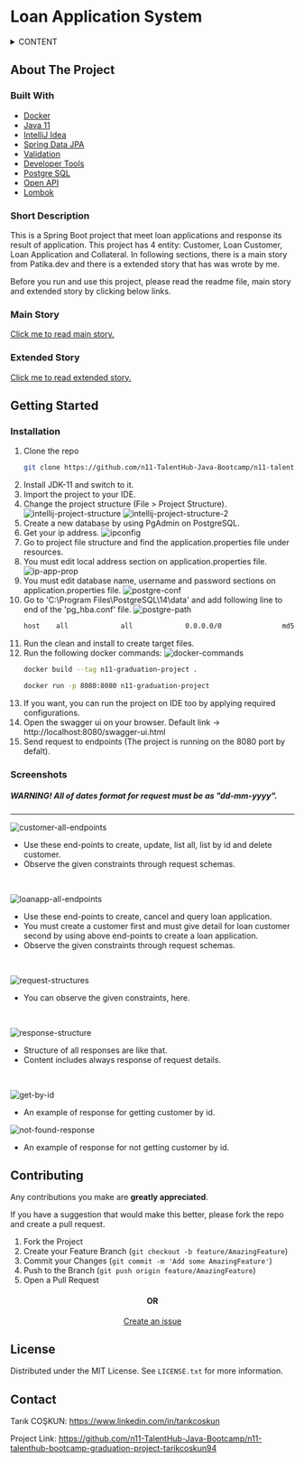 # Loan Application System

<!-- TABLE OF CONTENTS -->
<details><summary>CONTENT</summary>
  <ol>
    <li>
      <a href="#about-the-project">About The Project</a>
      <ul>
        <li><a href="#built-with">Built With</a></li>
        <li><a href="#short-description">Short Description</a></li>
        <li><a href="#main-story">Main Story</a></li>
        <li><a href="#extended-story">Extended Story</a></li>
      </ul>
    </li>
    <li>
      <a href="#getting-started">Getting Started</a>
      <ul>
        <li><a href="#installation">Installation</a></li>
        <li><a href="#screenshots">Screenshots</a></li>
      </ul>
    </li>
    <li><a href="#contributing">Contributing</a></li>
    <li><a href="#license">License</a></li>
    <li><a href="#contact">Contact</a></li>
  </ol>
</details>

<!-- ABOUT THE PROJECT -->
## About The Project
### Built With
* [Docker](https://www.docker.com/)
* [Java 11](https://www.oracle.com/tr/java/technologies/javase/jdk11-archive-downloads.html)
* [IntelliJ Idea](https://www.jetbrains.com/idea)
* [Spring Data JPA](https://spring.io/projects/spring-data-jpa)
* [Validation](https://spring.io/guides/gs/validating-form-input)
* [Developer Tools](https://docs.spring.io/spring-boot/docs/1.5.16.RELEASE/reference/html/using-boot-devtools.html)
* [Postgre SQL](https://www.postgresql.org/)
* [Open API](https://springdoc.org)
* [Lombok](https://projectlombok.org)

### Short Description
This is a Spring Boot project that meet loan applications and response its result of application. This project has 4 entity: Customer, Loan Customer, Loan Application and Collateral. In following sections, there is a main story from Patika.dev and there is a extended story that has was wrote by me.

Before you run and use this project, please read the readme file, main story and extended story by clicking below links.

### Main Story
<a href="https://github.com/n11-TalentHub-Java-Bootcamp/n11-talenthub-bootcamp-graduation-project-tarikcoskun94/blob/main/2022_01_18_n11_TalentHub_Java_Spring_Bootcamp_Bitirme_Projesi.pdf" target="_blank">Click me to read main story.</a>

### Extended Story
<a href="https://docs.google.com/document/d/1UneIvUKJznG_jL0BjbVmCG7XBi2SH-YILzPYB5wIfTM/edit?usp=sharing" target="_blank">Click me to read extended story.</a>

<!-- GETTING STARTED -->
## Getting Started
### Installation
1. Clone the repo
   ```sh
   git clone https://github.com/n11-TalentHub-Java-Bootcamp/n11-talenthub-bootcamp-graduation-project-tarikcoskun94.git
   ```
2. Install JDK-11 and switch to it.
3. Import the project to your IDE.
4. Change the project structure (File > Project Structure).
   ![intellij-project-structure](https://user-images.githubusercontent.com/10232721/151702557-7e2be504-2aa0-4cea-907d-69ceef636a27.png)
   ![intellij-project-structure-2](https://user-images.githubusercontent.com/10232721/151702559-78d5fcb0-80ff-4ef7-bd53-ef1105857b90.png)
5. Create a new database by using PgAdmin on PostgreSQL.
6. Get your ip address.
   ![ipconfig](https://user-images.githubusercontent.com/10232721/151714515-78630bb0-b531-4199-b3ec-51eda49132c8.png)
7. Go to project file structure and find the application.properties file under resources.
8. You must edit local address section on application.properties file.
   ![ip-app-prop](https://user-images.githubusercontent.com/10232721/151714557-e0eee9da-ab32-44e8-a6f5-a4358084a788.png)
9. You must edit database name, username and password sections on application.properties file.
   ![postgre-conf](https://user-images.githubusercontent.com/10232721/151714619-fad00c7d-be24-4eab-84d2-94f5d903b561.png)
10. Go to 'C:\Program Files\PostgreSQL\14\data' and add following line to end of the 'pg_hba.conf' file.
    ![postgre-path](https://user-images.githubusercontent.com/10232721/151714910-0d9f2a7f-5246-47b8-a8ea-bd5223e1b5e8.png)
    ```sh
    host    all             all             0.0.0.0/0            	md5
    ```
11. Run the clean and install to create target files.
12. Run the following docker commands:
    ![docker-commands](https://user-images.githubusercontent.com/10232721/151715048-085c0bbb-5377-4c2a-96fb-76fd2da77b1d.png)
    ```sh
    docker build --tag n11-graduation-project .
    ```
    ```sh
    docker run -p 8080:8080 n11-graduation-project
    ```
13. If you want, you can run the project on IDE too by applying required configurations. 
14. Open the swagger ui on your browser. Default link -> http://localhost:8080/swagger-ui.html
15. Send request to endpoints (The project is running on the 8080 port by defalt).

### Screenshots
##### WARNING! All of dates format for request must be as "dd-mm-yyyy".
---
![customer-all-endpoints](https://user-images.githubusercontent.com/10232721/151703098-cefc6fe0-a623-4cac-bf9b-64c50ee56c3f.png)
- Use these end-points to create, update, list all, list by id and delete customer.
- Observe the given constraints through request schemas.
</br>

![loanapp-all-endpoints](https://user-images.githubusercontent.com/10232721/151703104-108d3276-3ee2-402b-80b9-9c41c237da89.png)
- Use these end-points to create, cancel and query loan application.
- You must create a customer first and must give detail for loan customer second by using above end-points to create a loan application.
- Observe the given constraints through request schemas.
</br>

![request-structures](https://user-images.githubusercontent.com/10232721/151703107-bbd46651-a33a-40c0-893b-19d37b56614a.png)
- You can observe the given constraints, here.
</br>

![response-structure](https://user-images.githubusercontent.com/10232721/151703771-319ce234-6e32-4143-bbce-edeecdafd6fb.png)
- Structure of all responses are like that.
- Content includes always response of request details.
</br>

![get-by-id](https://user-images.githubusercontent.com/10232721/151703736-d74d8e75-43ea-4829-afdc-f648a46ba0d1.png)
- An example of response for getting customer by id.

![not-found-response](https://user-images.githubusercontent.com/10232721/151704241-c3fcf979-7abf-4314-8323-e746d60da0af.png)
- An example of response for not getting customer by id.

<!-- CONTRIBUTING -->
## Contributing
Any contributions you make are **greatly appreciated**.

If you have a suggestion that would make this better, please fork the repo and create a pull request.

1. Fork the Project
2. Create your Feature Branch (`git checkout -b feature/AmazingFeature`)
3. Commit your Changes (`git commit -m 'Add some AmazingFeature'`)
4. Push to the Branch (`git push origin feature/AmazingFeature`)
5. Open a Pull Request
<h4 align="center"> OR </h4>
<p align="center"><a href="https://github.com/n11-TalentHub-Java-Bootcamp/n11-talenthub-bootcamp-graduation-project-tarikcoskun94/issues">Create an issue</a> </p>

<!-- LICENSE -->
## License
Distributed under the MIT License. See `LICENSE.txt` for more information.

<!-- CONTACT -->
## Contact
Tarık COŞKUN: https://www.linkedin.com/in/tarıkcoskun

Project Link: https://github.com/n11-TalentHub-Java-Bootcamp/n11-talenthub-bootcamp-graduation-project-tarikcoskun94
